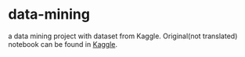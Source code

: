 # data-mining
a data mining project with dataset from Kaggle.
Original(not translated) notebook can be found in [Kaggle](https://www.kaggle.com/zhuyifaner/experimental-study-for-data-mining/notebook).
